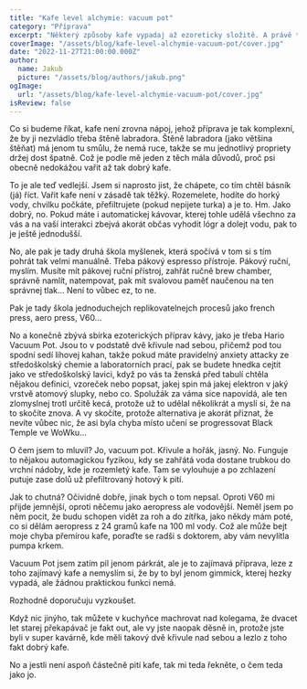 ```yaml
---
title: "Kafe level alchymie: vacuum pot"
category: "Příprava"
excerpt: "Některý způsoby kafe vypadaj až ezoreticky složitě. A právě to je na nich super. Protože naházet rozemletý zrna do vody a počkat, to umí každej. Makat s něčím a pít kafe z něčeho, co vypadá jako z laboratoria Kaer Morhenu, to chce už jinej level expertizy!"
coverImage: "/assets/blog/kafe-level-alchymie-vacuum-pot/cover.jpg"
date: "2022-11-27T21:00:00.000Z"
author:
  name: Jakub
  picture: "/assets/blog/authors/jakub.png"
ogImage:
  url: "/assets/blog/kafe-level-alchymie-vacuum-pot/cover.jpg"
isReview: false
---
```


Co si budeme říkat, kafe není zrovna nápoj, jehož příprava je tak komplexní, že by ji nezvládlo třeba štěně labradora. Štěně labradora (jako většina štěňat) má jenom tu smůlu, že nemá ruce, takže se mu jednotlivý propriety držej dost špatně. Což je podle mě jeden z těch mála důvodů, proč psi obecně nedokážou vařit až tak dobrý kafe.

To je ale teď vedlejší. Jsem si naprosto jist, že chápete, co tím chtěl básník (já) říct. Vařit kafe není v zásadě tak těžký. Rozemelete, hodíte do horký vody, chvilku počkáte, přefiltrujete (pokud nepijete turka) a je to. Hm. Jako dobrý, no. Pokud máte i automatickej kávovar, kterej tohle udělá všechno za vás a na vaší interakci zbejvá akorát občas vyhodit lógr a dolejt vodu, pak to je ještě jednodušší.

No, ale pak je tady druhá škola myšlenek, která spočívá v tom si s tím pohrát tak velmi manuálně. Třeba pákový espresso přístroje. Pákový ruční, myslím. Musíte mít pákovej ruční přístroj, zahřát ručně brew chamber, správně namlít, natempovat, pak mít svalovou paměť naučenou na ten správnej tlak... Není to vůbec ez, to ne.

Pak je tady škola jednoduchejch replikovatelnejch procesů jako french press, aero press, V60...

No a konečně zbývá sbírka ezoterických příprav kávy, jako je třeba Hario Vacuum Pot. Jsou to v podstatě dvě křivule nad sebou, přičemž pod tou spodní sedí lihovej kahan, takže pokud máte pravidelný anxiety attacky ze středoškolský chemie a laboratorních prací, pak se budete hnedka cejtit jako ve středoškolský lavici, když po vás ta ženská před tabulí chtěla nějakou definici, vzoreček nebo popsat, jakej spin má jakej elektron v jaký vrstvě atomový slupky, nebo co. Spolužák za váma sice napovídá, ale ten zlomyslnej trotl určitě kecá, protože už to udělal několikrát a myslí si, že na to skočíte znova. A vy skočíte, protože alternativa je akorát přiznat, že nevíte vůbec nic, že asi byla chyba místo učení se progressovat Black Temple ve WoWku...

O čem jsem to mluvil? Jo, vacuum pot. Křivule a hořák, jasný. No. Funguje to nějakou automagickou fyzikou, kdy se zahřátá voda dostane trubkou do vrchní nádoby, kde je rozemletý kafe. Tam se vylouhuje a po zchlazení putuje zase dolů už přefiltrovaný hotový k pití.

Jak to chutná? Očividně dobře, jinak bych o tom nepsal. Oproti V60 mi přijde jemnější, oproti něčemu jako aeropress ale vodovější. Neměl jsem po něm pocit, že budu schopen vidět za roh a do zítřka, jako někdy mám poté, co si dělám aeropress z 24 gramů kafe na 100 ml vody. Což ale může bejt moje chyba přemírou kafe, poraďte se radši s doktorem, aby vám nevylítla pumpa krkem.

Vacuum Pot jsem zatím pil jenom párkrát, ale je to zajímavá příprava, leze z toho zajímavý kafe a nemyslím si, že by to byl jenom gimmick, kterej hezky vypadá, ale žádnou praktickou funkci nemá.

Rozhodně doporučuju vyzkoušet.

Když nic jinýho, tak můžete v kuchyňce machrovat nad kolegama, že dvacet let starej překapávač je fakt out, ale vy jste naopak děsně in, protože jste byli v super kavárně, kde měli takový dvě křivule nad sebou a lezlo z toho fakt dobrý kafe.

No a jestli není aspoň částečně pití kafe, tak mi teda řekněte, o čem teda jako jo.
